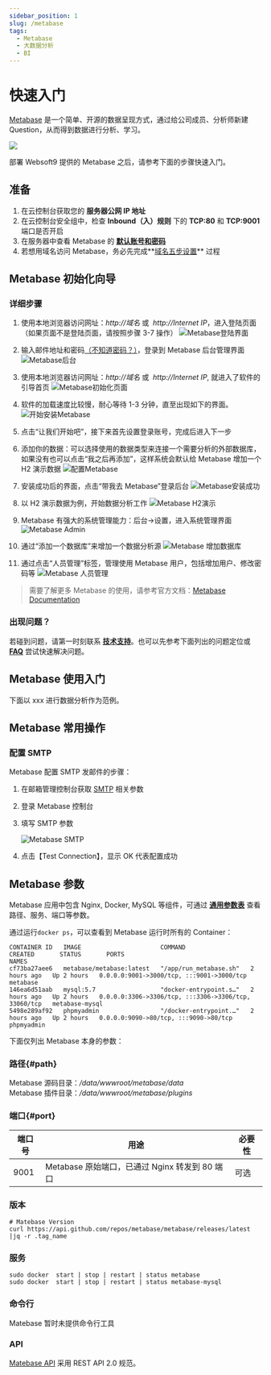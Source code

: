 ```yaml
---
sidebar_position: 1
slug: /metabase
tags:
  - Metabase
  - 大数据分析
  - BI
---
```


# 快速入门

[Metabase](https://www.metabase.com/) 是一个简单、开源的数据呈现方式，通过给公司成员、分析师新建 Question，从而得到数据进行分析、学习。

![](https://libs.websoft9.com/Websoft9/DocsPicture/en/metabase/metabase-product-screenshot.png)

部署 Websoft9 提供的 Metabase 之后，请参考下面的步骤快速入门。

## 准备

1. 在云控制台获取您的 **服务器公网 IP 地址**
2. 在云控制台安全组中，检查 **Inbound（入）规则** 下的 **TCP:80** 和 **TCP:9001** 端口是否开启
3. 在服务器中查看 Metabase 的 **[默认账号和密码](./setup/credentials#getpw)**
4. 若想用域名访问 Metabase，务必先完成**[域名五步设置](./dns#domain)** 过程

## Metabase 初始化向导

### 详细步骤

1. 使用本地浏览器访问网址：_http://域名_ 或  *http://Internet IP*，进入登陆页面（如果页面不是登陆页面，请按照步骤 3-7 操作）
   ![Metabase登陆界面](https://libs.websoft9.com/Websoft9/DocsPicture/en/metabase/metabase-login-websoft9.png)

2. 输入邮件地址和密码[（不知道密码？）](./setup/credentials#getpw)，登录到 Metabase 后台管理界面
   ![Metabase后台](https://libs.websoft9.com/Websoft9/DocsPicture/zh/metabase/metabase-dashborad-websoft9.png)

3. 使用本地浏览器访问网址：_http://域名_ 或  *http://Internet IP*, 就进入了软件的引导首页
   ![Metabase初始化页面](https://libs.websoft9.com/Websoft9/DocsPicture/en/metabase/metabase-start-websoft9.png)

4. 软件的加载速度比较慢，耐心等待 1-3 分钟，直至出现如下的界面。
   ![开始安装Metabase](https://libs.websoft9.com/Websoft9/DocsPicture/zh/metabase/metabase-starty-websoft9.png)

5. 点击“让我们开始吧”，接下来首先设置登录账号，完成后进入下一步
6. 添加你的数据：可以选择使用的数据类型来连接一个需要分析的外部数据库，如果没有也可以点击“我之后再添加”，这样系统会默认给 Metabase 增加一个 H2 演示数据
   ![配置Metabase](https://libs.websoft9.com/Websoft9/DocsPicture/zh/metabase/metabase-installdb-websoft9.png)

7. 安装成功后的界面，点击“带我去 Metabase”登录后台
   ![Metabase安装成功](https://libs.websoft9.com/Websoft9/DocsPicture/zh/metabase/metabase-installss-websoft9.png)

8. 以 H2 演示数据为例，开始数据分析工作
   ![Metabase H2演示](https://libs.websoft9.com/Websoft9/DocsPicture/zh/metabase/metabase-dashborad-websoft9.png)

9. Metabase 有强大的系统管理能力：后台->设置，进入系统管理界面
   ![Metabase Admin](https://libs.websoft9.com/Websoft9/DocsPicture/zh/metabase/metabase-admin-websoft9.png)

10. 通过“添加一个数据库”来增加一个数据分析源
    ![Metabase 增加数据库](https://libs.websoft9.com/Websoft9/DocsPicture/zh/metabase/metabase-adddb-websoft9.png)

11. 通过点击“人员管理”标签，管理使用 Metabase 用户，包括增加用户、修改密码等
    ![Metabase 人员管理](https://libs.websoft9.com/Websoft9/DocsPicture/zh/metabase/metabase-users-websoft9.png)

> 需要了解更多 Metabase 的使用，请参考官方文档：[Metabase Documentation](https://metabase.com/docs/latest/)

### 出现问题？

若碰到问题，请第一时刻联系 **[技术支持](./helpdesk)**。也可以先参考下面列出的问题定位或 **[FAQ](./faq#setup)** 尝试快速解决问题。

## Metabase 使用入门

下面以 xxx 进行数据分析作为范例。

## Metabase 常用操作

### 配置 SMTP

Metabase 配置 SMTP 发邮件的步骤：

1. 在邮箱管理控制台获取 [SMTP](./automation/smtp) 相关参数

2. 登录 Metabase 控制台

3. 填写 SMTP 参数

   ![Metabase SMTP](https://libs.websoft9.com/Websoft9/DocsPicture/en/metabase/metabase-smtp-websoft9.png)

4. 点击【Test Connection】，显示 OK 代表配置成功

## Metabase 参数

Metabase 应用中包含 Nginx, Docker, MySQL 等组件，可通过 **[通用参数表](./setup/parameter)** 查看路径、服务、端口等参数。

通过运行`docker ps`，可以查看到 Metabase 运行时所有的 Container：

```
CONTAINER ID   IMAGE                      COMMAND                  CREATED       STATUS       PORTS                                                  NAMES
cf73ba27aee6   metabase/metabase:latest   "/app/run_metabase.sh"   2 hours ago   Up 2 hours   0.0.0.0:9001->3000/tcp, :::9001->3000/tcp              metabase
146ea6d51aab   mysql:5.7                  "docker-entrypoint.s…"   2 hours ago   Up 2 hours   0.0.0.0:3306->3306/tcp, :::3306->3306/tcp, 33060/tcp   metabase-mysql
5498e289af92   phpmyadmin                 "/docker-entrypoint.…"   2 hours ago   Up 2 hours   0.0.0.0:9090->80/tcp, :::9090->80/tcp                  phpmyadmin

```

下面仅列出 Metabase 本身的参数：

### 路径{#path}

Metabase 源码目录：_/data/wwwroot/metabase/data_  
Metabase 插件目录：_/data/wwwroot/metabase/plugins_

### 端口{#port}

| 端口号 | 用途                                           | 必要性 |
| ------ | ---------------------------------------------- | ------ |
| 9001   | Metabase 原始端口，已通过 Nginx 转发到 80 端口 | 可选   |

### 版本

```shell
# Matebase Version
curl https://api.github.com/repos/metabase/metabase/releases/latest |jq -r .tag_name
```

### 服务

```shell
sudo docker  start | stop | restart | status metabase
sudo docker  start | stop | restart | status metabase-mysql
```

### 命令行

Matebase 暂时未提供命令行工具

### API

[Matebase API](https://www.metabase.com/docs/latest/api-documentation.html) 采用 REST API 2.0 规范。
